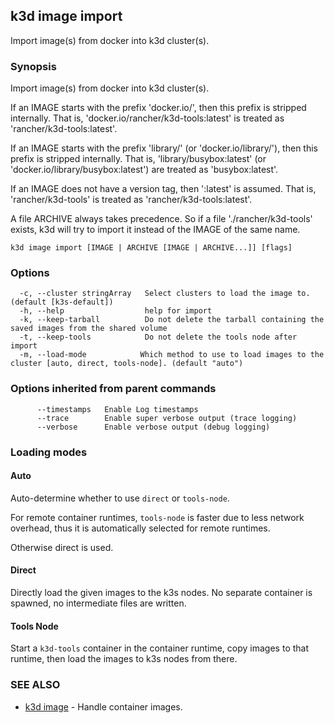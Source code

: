 ## k3d image import

Import image(s) from docker into k3d cluster(s).

### Synopsis

Import image(s) from docker into k3d cluster(s).

If an IMAGE starts with the prefix 'docker.io/', then this prefix is stripped internally.
That is, 'docker.io/rancher/k3d-tools:latest' is treated as 'rancher/k3d-tools:latest'.

If an IMAGE starts with the prefix 'library/' (or 'docker.io/library/'), then this prefix is stripped internally.
That is, 'library/busybox:latest' (or 'docker.io/library/busybox:latest') are treated as 'busybox:latest'.

If an IMAGE does not have a version tag, then ':latest' is assumed.
That is, 'rancher/k3d-tools' is treated as 'rancher/k3d-tools:latest'.

A file ARCHIVE always takes precedence.
So if a file './rancher/k3d-tools' exists, k3d will try to import it instead of the IMAGE of the same name.

```
k3d image import [IMAGE | ARCHIVE [IMAGE | ARCHIVE...]] [flags]
```

### Options

```
  -c, --cluster stringArray   Select clusters to load the image to. (default [k3s-default])
  -h, --help                  help for import
  -k, --keep-tarball          Do not delete the tarball containing the saved images from the shared volume
  -t, --keep-tools            Do not delete the tools node after import
  -m, --load-mode            Which method to use to load images to the cluster [auto, direct, tools-node]. (default "auto")
```

### Options inherited from parent commands

```
      --timestamps   Enable Log timestamps
      --trace        Enable super verbose output (trace logging)
      --verbose      Enable verbose output (debug logging)
```


### Loading modes

#### Auto

Auto-determine whether to use `direct` or `tools-node`.

For remote container runtimes, `tools-node` is faster due to less network overhead, thus it is automatically selected for remote runtimes.

Otherwise direct is used.

#### Direct

Directly load the given images to the k3s nodes. No separate container is spawned, no intermediate files are written.

#### Tools Node

Start a `k3d-tools` container in the container runtime, copy images to that runtime, then load the images to k3s nodes from there.

### SEE ALSO

* [k3d image](k3d_image.md)	 - Handle container images.

